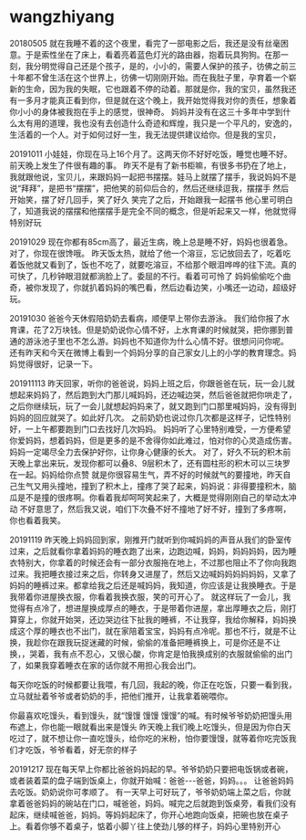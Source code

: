 # wangzhiyang
20180505
就在我睡不着的这个夜里，看完了一部电影之后，我还是没有丝毫困意。于是索性坐在了床上，看着亮着蓝色灯光的路由器，抱着玩具狗狗。在那一刻，我分明觉得自己还是个孩子，是的，小小的，需要人保护的孩子，彷佛之前三十年都不曾生活在这个世界上，彷佛一切刚刚开始。而在我肚子里，孕育着一个崭新的生命，因为我的失眠，它也跟着不停的动着。那就是你，我的宝贝，虽然我还有一多月才能真正看到你，但是就在这个晚上，我开始觉得我对你的责任，想象着你小小的身体被我抱在手上的感觉，很神奇。
     妈妈并没有在这三十多年中学到什么太有用的道理，我也没有去创造什么奇迹和辉煌，我只是一个平凡的，安逸的，生活着的一个人。对于如何过好一生，我无法提供建议给你。但是我的宝贝，


20191011
小娃娃，你现在马上16个月了。这两天你不好好吃饭，睡觉也睡不好。
前天晚上发生了件很有趣的事。
昨天不是有了新书柜嘛，有很多书扔在了地上，我就跟他说，宝贝儿，来跟妈妈一起把书摆摆。娃马上就摆了摆手，我说妈妈不是说“拜拜”，是把书“摆摆”，把他笑的前仰后合的，然后还继续逗我，摆摆手 然后开始笑，摆了好几回手，笑了好久
笑完了之后，开始跟我一起摆书
他心里可明白了，知道我说的摆摆和他摆摆手是完全不同的概念，但是听起来又一样，他就觉得特别好玩


20191029
现在你都有85cm高了，最近生病，晚上总是睡不好，妈妈也很着急。
对了，你现在很馋哦。
昨天饭太热，就给了他一个溶豆，忘记放回去了，吃着吃着饭他就又看到了，饭也不吃了，就要吃溶豆，不给那个眼泪哗哗的往下流。真的可快了，几秒钟眼泪就都淌脸上了。委屈的不行。看着可可怜了
妈妈偷偷吃个曲奇，被你发现了，你就扒着妈妈的嘴巴看，然后边看边笑，小嘴还一边动，超级好玩。

20191030
爸爸今天休假陪奶奶去看病，顺便早上带你去游泳。
我们给你报了水育课，花了2万块钱。但是奶奶说你心情不好，上水育课的时候就哭，把你挪到普通的游泳池子里也不怎么游。妈妈也不知道你为什么心情不好。很想问问你呢。
还有昨天和今天在微博上看到一个妈妈分享的自己家女儿上的小学的教育理念。妈妈觉得很好，记录一下。

201911113
昨天回家，听你的爸爸说，妈妈上班之后，你跟爸爸在玩，玩一会儿就想起来妈妈了，然后跑到大门那儿喊妈妈，还边喊边哭，然后爸爸就把你哄走了，之后你继续玩，玩了一会儿就想起妈妈来了，就又跑到门口那里喊妈妈，没有得到妈妈的回应就哭了。如此好几次。
之前奶奶也说过你几次都是这样子，记性特别好，一上午都要跑到门口去找好几次妈妈。
妈妈听了心里特别难受，一方便希望你爱妈妈，想着妈妈，但是更多的是不舍得你如此难过，怕对你的心灵造成伤害。
妈妈一定竭尽全力去保护好你，让你身心健康的长大。
对了，好久不玩的积木前天晚上拿出来玩，发现你都可以叠8、9层积木了，还有圆柱形的积木可以三块罗在一起。妈妈给你点赞
就是你很容易生气，弄不好的时候就气的要撞地，昨天自己生气又用头撞地，撞到了积木上，撞疼了哭了起来，妈妈说：非得要撞积木，脑瓜是不是撞的很疼啊。你看着我却呵呵笑起来了，大概是觉得刚刚自己的举动太冲动 不好意思了，然后我又说，咱们下次叠不好不撞地了好不好，撞到了多疼啊，你也看着我笑。


20191119
昨天晚上妈妈回到家，刚推开门就听到你喊妈妈的声音从我们的卧室传过来，之后就看你拿着妈妈的睡衣跑了出来，边跑边喊，妈妈，妈妈妈妈，因为睡衣特别大，你拿着的时候还会有一部分衣服拖在地上，不过那也阻止不了你向我跑过来。我把睡衣接过来之后，你转身又进屋了，然后又边喊妈妈妈妈妈妈，又拿了妈妈的睡裤过来。都拿给我之后还是喊妈妈，我知道，你应该是让我换睡衣。于是我带着你进屋换衣服，你看着我换衣服，笑的可开心了。
就这样玩了一会儿，我觉得有点冷了，想进屋换成厚点的睡衣，于是带着你进屋，拿出厚睡衣之后，刚打算穿上，你就开始哭，还边哭边往下扯我的睡裤，不让我穿，我给你解释，妈妈换成这个厚的睡衣也不出门，就在家陪着宝宝，妈妈有点冷呢。那也不行，就是不让换，我趁你在跟我玩捉迷藏的时候，偷偷的准备把睡裤换上，可是你还是不让换，，哭着，我有点不忍心，又很心酸，你肯定是怕我换成别的衣服就偷偷的出门了，如果我穿着睡衣在家的话你就不用担心我会出门。

每天你吃饭的时候都要让我喂，有几回，我起的晚，你正在吃饭，只要一看到我，立马就扯着爷爷或者奶奶的手，把他们推开，让我拿着碗喂你。

你最喜欢吃馒头，看到馒头，就“馒馒 馒馒 馒馒”的喊。有时候爷爷奶奶把馒头用布遮上，你也能一眼就看出来是馒头
昨天晚上我们晚上吃馒头，但是因为你白天吃过了，就不想让你一直吃馒头，给你吃的米粉，怕你要馒馒，就等着你吃完饭我们才吃饭，爷爷看着，好无奈的样子


20191217
现在每天早上你都比爸爸妈妈起的早。爷爷奶奶只要把电饭锅或者碗，或者装着菜的盘子端到饭桌上，你就开始喊：爸爸---爸爸，妈妈。。。
让爸爸妈妈去吃饭。奶奶说你可孝顺了。
有一天早上可好玩了，爷爷奶奶端上菜之后，你就拿着爸爸妈妈的碗站在门口，喊爸爸，妈妈。喊完之后就跑到饭桌旁，看我们没有起床，继续喊爸爸，妈妈。等妈妈起床了，你开心地跑向饭桌，把碗也放在桌子上。看着你够不着桌子，惦着小脚丫往上使劲儿够的样子，妈妈心里特别开心
